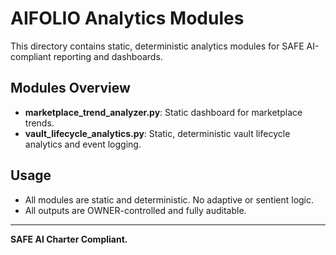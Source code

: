 # AIFOLIO Analytics Modules

This directory contains static, deterministic analytics modules for SAFE AI-compliant reporting and dashboards.

## Modules Overview

- **marketplace_trend_analyzer.py**: Static dashboard for marketplace trends.
- **vault_lifecycle_analytics.py**: Static, deterministic vault lifecycle analytics and event logging.

## Usage

- All modules are static and deterministic. No adaptive or sentient logic.
- All outputs are OWNER-controlled and fully auditable.

---

**SAFE AI Charter Compliant.**
